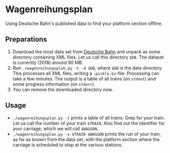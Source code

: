 # Wagenreihungsplan
Using Deutsche Bahn's published data to find your platform section offline.

## Preparations

1. Download the most data set from [Deutsche Bahn](http://data.deutschebahn.com/dataset/data-wagenreihungsplan-soll-daten) and unpack as some directory containing XML files. Let us call this directory `$DB`. The dataset is currently (2018) around 80 MB.
2. Run `./wagenreihungsplan.py -t -d $DB`, where `$DB` is the data directory. This processes all XML files, writing a `.pickle.bz`-file. Processing can take a few minutes. The output is a table of all trains (on `stdout`) and some progress information (on `stderr`).
3. You can remove the downloaded directory now.

## Usage

* `./wagenreihungsplan.py -t` prints a table of all trains. Grep for your train. Let us call the number of your train `$TRAIN`. Also find out the identifier for your carriage, which we will call `$WAGGON`.
* `./wagenreihungsplan.py -s $TRAIN $WAGGON` prints the run of your train, as far as known from the data set, with the platform section where the carriage is scheduled to stop at the various stations.


